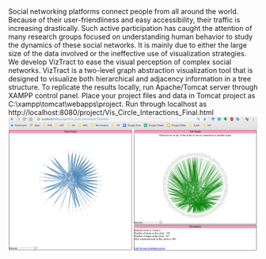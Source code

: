 Social networking platforms connect people from all around the world. Because of their user-friendliness and easy accessibility, their traffic is increasing drastically. Such active participation has caught the attention of many research groups focused on understanding human behavior to study the dynamics of these social networks. It is mainly due to either the large size of the data involved or the ineffective use of visualization strategies. We develop VizTract to ease the visual perception of complex social networks. VizTract is a two-level graph abstraction visualization tool that is designed to visualize both hierarchical and adjacency information in a tree structure.
To replicate the results locally, run Apache/Tomcat server through XAMPP control panel. Place your project files and data in Tomcat project as C:\xampp\tomcat\webapps\project. 
Run through localhost as http://localhost:8080/project/Vis_Circle_Interactions_Final.html
![alt text](https://github.com/akula01/VizTract/blob/master/testscreen.png)
